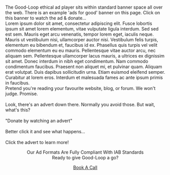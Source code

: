 <!-- Cheap Vertical Space -->
<div class="white-bg" style="height:2em;">
</div>
<!-- End of Cheap Vertical Space -->
<div class="row">
    <div class="col-md-12">
        <!-- Desktop version of the ad.  It is persistent after closing the lightbox -->
        <div class="col-md-3 offset-md-3">
            <div class="row">
                <div class="col-md-12 d-none d-sm-block d-md-block">
                    <center>
                        <div class='goodloopad' id="goodloopad" data-format="medium-rectangle" data-mobile-format="medium-rectangle"></div>
                        <script src='//as.good-loop.com/unit.js?gl.variant=brand-funded' async></script>
                    <center>
                </div>
            </div>
        </div>
        <!-- End of the Desktop Version of the Ad. -->
        <div class="col-md-3">
            <div class="row">
                <!-- Desktops/Laptops see this text -->
                <span class="gl-font-3 justified font-20px d-none d-sm-block d-md-block">
                    The Good-Loop ethical ad player sits within standard banner space all over the web. There is an example 'ads for good' banner on this page. Click on this banner to watch the ad & donate...
                </span>
            </div>
            <div class="row">
                <span class="gl-font-3 justified font-20px d-none d-sm-block d-md-block">
                    Lorem ipsum dolor sit amet, consectetur adipiscing elit. Fusce lobortis ipsum sit amet lorem elementum, vitae vulputate ligula interdum. Sed sed est sem. Mauris eget arcu venenatis, tempor lorem eget, iaculis neque. Mauris ut vestibulum nisi, ullamcorper auctor nisi. Vestibulum felis turpis, elementum eu bibendum et, faucibus id ex. Phasellus quis turpis vel velit commodo elementum eu eu mauris. Pellentesque vitae auctor arcu, nec aliquam sem. Pellentesque ullamcorper lacus mauris, a ultrices ex dignissim sit amet. Donec interdum in nibh eget condimentum. Nam commodo condimentum faucibus. Praesent non aliquet mi, et pulvinar quam. Aliquam erat volutpat. Duis dapibus sollicitudin urna. Etiam euismod eleifend semper. Curabitur at lorem eros. Interdum et malesuada fames ac ante ipsum primis in faucibus.
                </span>
            </div>
                <!-- End of Desktop/Laptop Text -->
            <div class="row">
                <!-- Mobile Devices See This text -->
                <span class="gl-font-3 justified font-20px d-none d-block d-sm-none d-md-none">
                    Pretend you're reading your favourite website, blog, or forum. We won't judge. Promise.
                    <br>
                    <br>
                    Look, there's an advert down there. Normally you avoid those. <span class="red-font emphasis">But wait, what's this?</span>
                    <br>
                    <br>
                    "Donate by watching an advert"
                    <br>
                    <br>
                    Better click it and see what happens...
                    <br>
                    <br>
                    <span class="emphasis">Click the advert to learn more!</span>
                </span>
                <!-- End of Mobile Devices text -->
            </div>
        </div>
            <!-- Mobile Version of the Ad.  It disappears after being clicked -->
            <div class="row">
                <div class="col-md-12 d-none d-none d-block d-sm-none d-md-none">
                    <center>
                        <div class='goodloopad' id="goodloopad-mobile" data-format="medium-rectangle" data-mobile-format="medium-rectangle"></div>
                        <script src='//as.good-loop.com/unit.js?gl.variant=brand-funded' async></script>
                    <center>
                </div>
            </div>
            <!-- End of the mobile version of the ad. -->
            <!-- Cheap Vertical Space -->
            <div class="white-bg" style="height:1em;">
            </div>
            <!-- End of Cheap Vertical Space -->
            <div class="row">
                <div class="col-md-12 fit-width">
                    <center>
                        <span class="headliner-text gl-font-1">
                            Our Ad Formats Are Fully Compliant With IAB Standards
                        </span>
                    </center>
                </div>
            </div>
        <div class="row">
            <div class="col-md-12 fit-width">
                <center>
                    <span class="red-font gl-font-2 headliner-text">
                        Ready to give Good-Loop a go?
                    </span>
                </center>
            </div>
        </div>
        <!-- Cheap Vertical Space -->
        <div class="white-bg" style="height:1em;">
        </div>
        <!-- End of Cheap Vertical Space -->
        <div class="row">
            <div class="col-md-12 fit-width">
                <center>
                    <a class="gl-button-link nav-link gl-font-1 constrained-width-button" href="book-a-call.html" target="_blank">Book A Call</a>
                </center>
            </div>
        </div>
        <!-- Cheap Vertical Space For Mobile Devices -->
        <div class="white-bg d-none d-block d-sm-none d-md-none" style="height:8em;">
        </div>
        <!-- End of Cheap Vertical Space For Mobile Devices-->
    </div>